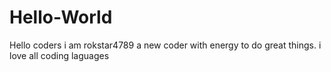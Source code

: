 # Hello-World

Hello coders
i am rokstar4789 a new coder with energy to do great things.
i love all coding laguages 
